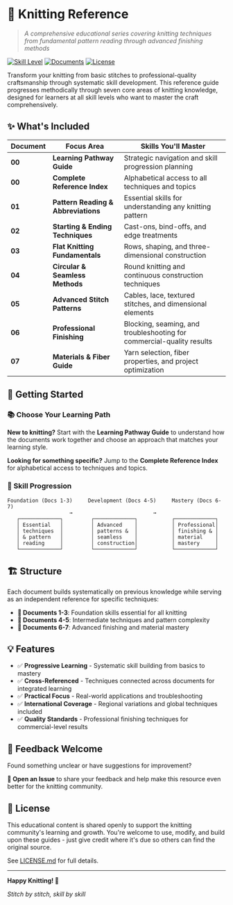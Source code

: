 # 🧶 Knitting Reference

> *A comprehensive educational series covering knitting techniques from fundamental pattern reading through advanced finishing methods*

[![Skill Level](https://img.shields.io/badge/skill%20level-beginner%20to%20advanced-brightgreen)](#getting-started)
[![Documents](https://img.shields.io/badge/documents-7%20core%20guides-blue)](#whats-included)
[![License](https://img.shields.io/badge/license-educational%20use-orange)](#license)

Transform your knitting from basic stitches to professional-quality craftsmanship through systematic skill development. This reference guide progresses methodically through seven core areas of knitting knowledge, designed for learners at all skill levels who want to master the craft comprehensively.

## ✨ What's Included

| Document | Focus Area | Skills You'll Master |
|----------|------------|---------------------|
| **00** | **Learning Pathway Guide** | Strategic navigation and skill progression planning |
| **00** | **Complete Reference Index** | Alphabetical access to all techniques and topics |
| **01** | **Pattern Reading & Abbreviations** | Essential skills for understanding any knitting pattern |
| **02** | **Starting & Ending Techniques** | Cast-ons, bind-offs, and edge treatments |
| **03** | **Flat Knitting Fundamentals** | Rows, shaping, and three-dimensional construction |
| **04** | **Circular & Seamless Methods** | Round knitting and continuous construction techniques |
| **05** | **Advanced Stitch Patterns** | Cables, lace, textured stitches, and dimensional elements |
| **06** | **Professional Finishing** | Blocking, seaming, and troubleshooting for commercial-quality results |
| **07** | **Materials & Fiber Guide** | Yarn selection, fiber properties, and project optimization |

## 🚀 Getting Started

### 📚 Choose Your Learning Path

**New to knitting?** Start with the **Learning Pathway Guide** to understand how the documents work together and choose an approach that matches your learning style.

**Looking for something specific?** Jump to the **Complete Reference Index** for alphabetical access to techniques and topics.

### 🎯 Skill Progression

```
Foundation (Docs 1-3)     Development (Docs 4-5)     Mastery (Docs 6-7)
                    →                          →
   ┌─────────────┐         ┌─────────────┐           ┌─────────────┐
   │ Essential   │         │ Advanced    │           │ Professional│
   │ techniques  │         │ patterns &  │           │ finishing & │
   │ & pattern   │         │ seamless    │           │ material    │
   │ reading     │         │ construction│           │ mastery     │
   └─────────────┘         └─────────────┘           └─────────────┘
```

## 🏗️ Structure

Each document builds systematically on previous knowledge while serving as an independent reference for specific techniques:

- **📖 Documents 1-3**: Foundation skills essential for all knitting
- **🔧 Documents 4-5**: Intermediate techniques and pattern complexity  
- **🎨 Documents 6-7**: Advanced finishing and material mastery

## 💡 Features

- ✅ **Progressive Learning** - Systematic skill building from basics to mastery
- ✅ **Cross-Referenced** - Techniques connected across documents for integrated learning
- ✅ **Practical Focus** - Real-world applications and troubleshooting
- ✅ **International Coverage** - Regional variations and global techniques included
- ✅ **Quality Standards** - Professional finishing techniques for commercial-level results

## 🤝 Feedback Welcome

Found something unclear or have suggestions for improvement? 

**💬 Open an Issue** to share your feedback and help make this resource even better for the knitting community.

## 📄 License

This educational content is shared openly to support the knitting community's learning and growth. You're welcome to use, modify, and build upon these guides - just give credit where it's due so others can find the original source.

See [LICENSE.md](LICENSE.md) for full details.

---

**Happy Knitting! 🧶**

*Stitch by stitch, skill by skill*